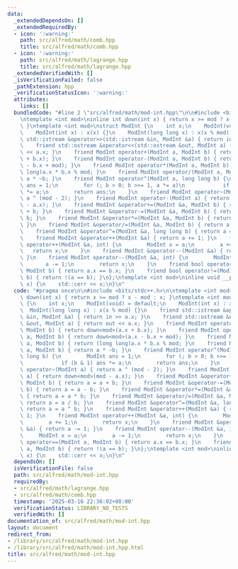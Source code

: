 ```yaml
---
data:
  _extendedDependsOn: []
  _extendedRequiredBy:
  - icon: ':warning:'
    path: src/alfred/math/comb.hpp
    title: src/alfred/math/comb.hpp
  - icon: ':warning:'
    path: src/alfred/math/lagrange.hpp
    title: src/alfred/math/lagrange.hpp
  _extendedVerifiedWith: []
  _isVerificationFailed: false
  _pathExtension: hpp
  _verificationStatusIcon: ':warning:'
  attributes:
    links: []
  bundledCode: "#line 2 \"src/alfred/math/mod-int.hpp\"\n\n#include <bits/stdc++.h>\n\
    \ntemplate <int mod>\ninline int down(int x) { return x >= mod ? x - mod : x;\
    \ }\ntemplate <int mod>\nstruct ModInt {\n    int x;\n    ModInt(void) = default;\n\
    \    ModInt(int x) : x(x) {}\n    ModInt(long long x) : x(x % mod) {}\n    friend\
    \ std::istream &operator>>(std::istream &in, ModInt &a) { return in >> a.x; }\n\
    \    friend std::ostream &operator<<(std::ostream &out, ModInt a) { return out\
    \ << a.x; }\n    friend ModInt operator+(ModInt a, ModInt b) { return down<mod>(a.x\
    \ + b.x); }\n    friend ModInt operator-(ModInt a, ModInt b) { return down<mod>(a.x\
    \ - b.x + mod); }\n    friend ModInt operator*(ModInt a, ModInt b) { return (long\
    \ long)a.x * b.x % mod; }\n    friend ModInt operator/(ModInt a, ModInt b) { return\
    \ a * ~b; }\n    friend ModInt operator^(ModInt a, long long b) {\n        ModInt\
    \ ans = 1;\n        for (; b > 0; b >>= 1, a *= a)\n            if (b & 1) ans\
    \ *= a;\n        return ans;\n    }\n    friend ModInt operator~(ModInt a) { return\
    \ a ^ (mod - 2); }\n    friend ModInt operator-(ModInt a) { return down<mod>(mod\
    \ - a.x); }\n    friend ModInt &operator+=(ModInt &a, ModInt b) { return a = a\
    \ + b; }\n    friend ModInt &operator-=(ModInt &a, ModInt b) { return a = a -\
    \ b; }\n    friend ModInt &operator*=(ModInt &a, ModInt b) { return a = a * b;\
    \ }\n    friend ModInt &operator/=(ModInt &a, ModInt b) { return a = a / b; }\n\
    \    friend ModInt &operator^=(ModInt &a, long long b) { return a = a ^ b; }\n\
    \    friend ModInt &operator++(ModInt &a) { return a += 1; }\n    friend ModInt\
    \ operator++(ModInt &a, int) {\n        ModInt x = a;\n        a += 1;\n     \
    \   return x;\n    }\n    friend ModInt &operator--(ModInt &a) { return a -= 1;\
    \ }\n    friend ModInt operator--(ModInt &a, int) {\n        ModInt x = a;\n \
    \       a -= 1;\n        return x;\n    }\n    friend bool operator==(ModInt a,\
    \ ModInt b) { return a.x == b.x; }\n    friend bool operator!=(ModInt a, ModInt\
    \ b) { return !(a == b); }\n};\ntemplate <int mod>\ninline void __print(ModInt<mod>\
    \ x) {\n    std::cerr << x;\n}\n"
  code: "#pragma once\n\n#include <bits/stdc++.h>\n\ntemplate <int mod>\ninline int\
    \ down(int x) { return x >= mod ? x - mod : x; }\ntemplate <int mod>\nstruct ModInt\
    \ {\n    int x;\n    ModInt(void) = default;\n    ModInt(int x) : x(x) {}\n  \
    \  ModInt(long long x) : x(x % mod) {}\n    friend std::istream &operator>>(std::istream\
    \ &in, ModInt &a) { return in >> a.x; }\n    friend std::ostream &operator<<(std::ostream\
    \ &out, ModInt a) { return out << a.x; }\n    friend ModInt operator+(ModInt a,\
    \ ModInt b) { return down<mod>(a.x + b.x); }\n    friend ModInt operator-(ModInt\
    \ a, ModInt b) { return down<mod>(a.x - b.x + mod); }\n    friend ModInt operator*(ModInt\
    \ a, ModInt b) { return (long long)a.x * b.x % mod; }\n    friend ModInt operator/(ModInt\
    \ a, ModInt b) { return a * ~b; }\n    friend ModInt operator^(ModInt a, long\
    \ long b) {\n        ModInt ans = 1;\n        for (; b > 0; b >>= 1, a *= a)\n\
    \            if (b & 1) ans *= a;\n        return ans;\n    }\n    friend ModInt\
    \ operator~(ModInt a) { return a ^ (mod - 2); }\n    friend ModInt operator-(ModInt\
    \ a) { return down<mod>(mod - a.x); }\n    friend ModInt &operator+=(ModInt &a,\
    \ ModInt b) { return a = a + b; }\n    friend ModInt &operator-=(ModInt &a, ModInt\
    \ b) { return a = a - b; }\n    friend ModInt &operator*=(ModInt &a, ModInt b)\
    \ { return a = a * b; }\n    friend ModInt &operator/=(ModInt &a, ModInt b) {\
    \ return a = a / b; }\n    friend ModInt &operator^=(ModInt &a, long long b) {\
    \ return a = a ^ b; }\n    friend ModInt &operator++(ModInt &a) { return a +=\
    \ 1; }\n    friend ModInt operator++(ModInt &a, int) {\n        ModInt x = a;\n\
    \        a += 1;\n        return x;\n    }\n    friend ModInt &operator--(ModInt\
    \ &a) { return a -= 1; }\n    friend ModInt operator--(ModInt &a, int) {\n   \
    \     ModInt x = a;\n        a -= 1;\n        return x;\n    }\n    friend bool\
    \ operator==(ModInt a, ModInt b) { return a.x == b.x; }\n    friend bool operator!=(ModInt\
    \ a, ModInt b) { return !(a == b); }\n};\ntemplate <int mod>\ninline void __print(ModInt<mod>\
    \ x) {\n    std::cerr << x;\n}\n"
  dependsOn: []
  isVerificationFile: false
  path: src/alfred/math/mod-int.hpp
  requiredBy:
  - src/alfred/math/lagrange.hpp
  - src/alfred/math/comb.hpp
  timestamp: '2025-03-16 22:36:02+08:00'
  verificationStatus: LIBRARY_NO_TESTS
  verifiedWith: []
documentation_of: src/alfred/math/mod-int.hpp
layout: document
redirect_from:
- /library/src/alfred/math/mod-int.hpp
- /library/src/alfred/math/mod-int.hpp.html
title: src/alfred/math/mod-int.hpp
---
```

